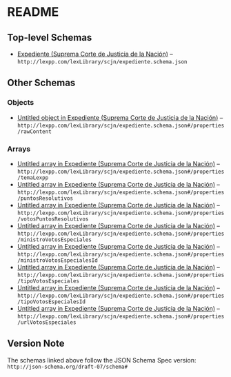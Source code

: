 # README

## Top-level Schemas

-   [Expediente (Suprema Corte de Justicia de la Nación)](./expediente.md "Sentencias y Datos de Expedientes de la Suprema Corte de Justicia de la Nación") – `http://lexpp.com/lexLibrary/scjn/expediente.schema.json`

## Other Schemas

### Objects

-   [Untitled object in Expediente (Suprema Corte de Justicia de la Nación)](./expediente-properties-rawcontent.md "Contenido del expediente (tal cual se recibió del servidor de la SCJN)") – `http://lexpp.com/lexLibrary/scjn/expediente.schema.json#/properties/rawContent`

### Arrays

-   [Untitled array in Expediente (Suprema Corte de Justicia de la Nación)](./expediente-properties-temalexpp.md "Tema(s) registrados por el sistema de Lex++") – `http://lexpp.com/lexLibrary/scjn/expediente.schema.json#/properties/temaLexpp`
-   [Untitled array in Expediente (Suprema Corte de Justicia de la Nación)](./expediente-properties-puntosresolutivos.md) – `http://lexpp.com/lexLibrary/scjn/expediente.schema.json#/properties/puntosResolutivos`
-   [Untitled array in Expediente (Suprema Corte de Justicia de la Nación)](./expediente-properties-votospuntosresolutivos.md) – `http://lexpp.com/lexLibrary/scjn/expediente.schema.json#/properties/votosPuntosResolutivos`
-   [Untitled array in Expediente (Suprema Corte de Justicia de la Nación)](./expediente-properties-ministrovotosespeciales.md) – `http://lexpp.com/lexLibrary/scjn/expediente.schema.json#/properties/ministroVotosEspeciales`
-   [Untitled array in Expediente (Suprema Corte de Justicia de la Nación)](./expediente-properties-ministrovotosespecialesid.md) – `http://lexpp.com/lexLibrary/scjn/expediente.schema.json#/properties/ministroVotosEspecialesId`
-   [Untitled array in Expediente (Suprema Corte de Justicia de la Nación)](./expediente-properties-tipovotosespeciales.md) – `http://lexpp.com/lexLibrary/scjn/expediente.schema.json#/properties/tipoVotosEspeciales`
-   [Untitled array in Expediente (Suprema Corte de Justicia de la Nación)](./expediente-properties-tipovotosespecialesid.md) – `http://lexpp.com/lexLibrary/scjn/expediente.schema.json#/properties/tipoVotosEspecialesId`
-   [Untitled array in Expediente (Suprema Corte de Justicia de la Nación)](./expediente-properties-urlvotosespeciales.md) – `http://lexpp.com/lexLibrary/scjn/expediente.schema.json#/properties/urlVotosEspeciales`

## Version Note

The schemas linked above follow the JSON Schema Spec version: `http://json-schema.org/draft-07/schema#`

